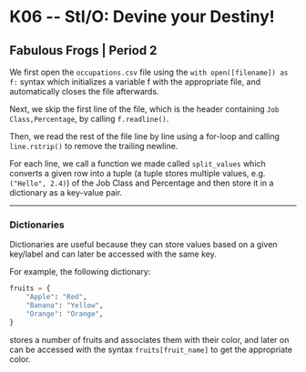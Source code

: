 # K06 -- StI/O: Devine your Destiny!
## Fabulous Frogs | Period 2

We first open the `occupations.csv` file using the `with open([filename]) as f:`
syntax which initializes a variable f with the appropriate file, and
automatically closes the file afterwards.

Next, we skip the first line of the file, which is the header containing
`Job Class,Percentage`, by calling `f.readline()`.

Then, we read the rest of the file line by line using a for-loop and calling
`line.rstrip()` to remove the trailing newline.

For each line, we call a function we made called `split_values` which converts
a given row into a tuple (a tuple stores multiple values, e.g. `("Hello", 2.4)`)
of the Job Class and Percentage and then store it in a dictionary as a key-value
pair.

---

### Dictionaries

Dictionaries are useful because they can store values based on a given key/label
and can later be accessed with the same key.

For example, the following dictionary:
```python
fruits = {
    "Apple": "Red",
    "Banana": "Yellow",
    "Orange": "Orange",
}
```
stores a number of fruits and associates them with their color, and later on
can be accessed with the syntax `fruits[fruit_name]` to get the appropriate
color.
